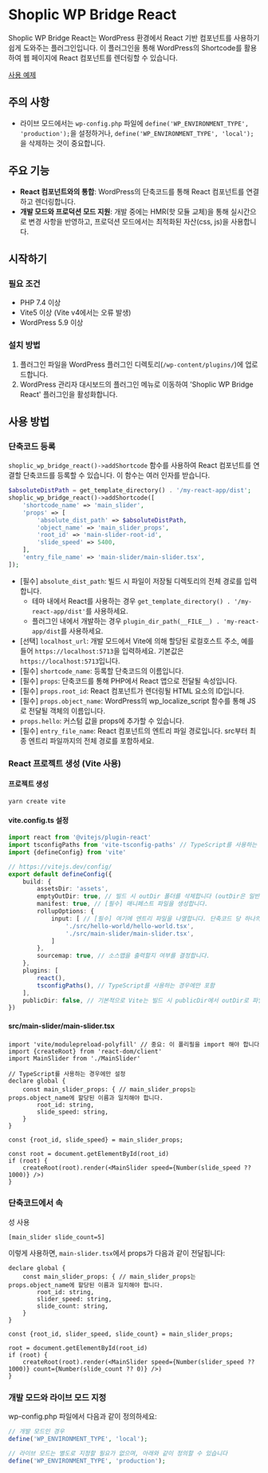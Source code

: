 # Shoplic WP Bridge React

Shoplic WP Bridge React는 WordPress 환경에서 React 기반 컴포넌트를 사용하기 쉽게 도와주는 플러그인입니다. 이 플러그인을 통해 WordPress의 Shortcode를 활용하여 웹 페이지에 React 컴포넌트를 렌더링할 수 있습니다.

[사용 예제](https://github.com/shoplic-kr/shoplic-wp-bridge-react-example-theme)

## 주의 사항

- 라이브 모드에서는 `wp-config.php` 파일에 `define('WP_ENVIRONMENT_TYPE', 'production');`을 설정하거나, `define('WP_ENVIRONMENT_TYPE', 'local');`을 삭제하는 것이 중요합니다.

## 주요 기능

- **React 컴포넌트와의 통합**: WordPress의 단축코드를 통해 React 컴포넌트를 연결하고 렌더링합니다.
- **개발 모드와 프로덕션 모드 지원**: 개발 중에는 HMR(핫 모듈 교체)을 통해 실시간으로 변경 사항을 반영하고, 프로덕션 모드에서는 최적화된 자산(css, js)을 사용합니다.

## 시작하기

### 필요 조건
- PHP 7.4 이상
- Vite5 이상 (Vite v4에서는 오류 발생)
- WordPress 5.9 이상

### 설치 방법

1. 플러그인 파일을 WordPress 플러그인 디렉토리(`/wp-content/plugins/`)에 업로드합니다.
2. WordPress 관리자 대시보드의 플러그인 메뉴로 이동하여 'Shoplic WP Bridge React' 플러그인을 활성화합니다.

## 사용 방법

### 단축코드 등록

`shoplic_wp_bridge_react()->addShortcode` 함수를 사용하여 React 컴포넌트를 연결할 단축코드를 등록할 수 있습니다. 이 함수는 여러 인자를 받습니다.

```php
$absoluteDistPath = get_template_directory() . '/my-react-app/dist';
shoplic_wp_bridge_react()->addShortcode([
    'shortcode_name' => 'main_slider',
    'props' => [
        'absolute_dist_path' => $absoluteDistPath,
        'object_name' => 'main_slider_props',
        'root_id' => 'main-slider-root-id',
        'slide_speed' => 5400,
    ],
    'entry_file_name' => 'main-slider/main-slider.tsx',
]);
```

- [필수] `absolute_dist_path`: 빌드 시 파일이 저장될 디렉토리의 전체 경로를 입력합니다.
    - 테마 내에서 React를 사용하는 경우 `get_template_directory() . '/my-react-app/dist'`를 사용하세요.
    - 플러그인 내에서 개발하는 경우 `plugin_dir_path(__FILE__) . 'my-react-app/dist`를 사용하세요.
- [선택] `localhost_url`: 개발 모드에서 Vite에 의해 할당된 로컬호스트 주소, 예를 들어 `https://localhost:5713`을 입력하세요. 기본값은 `https://localhost:5713`입니다.
- [필수] `shortcode_name`: 등록할 단축코드의 이름입니다.
- [필수] `props`: 단축코드를 통해 PHP에서 React 앱으로 전달될 속성입니다.
- [필수] `props.root_id`: React 컴포넌트가 렌더링될 HTML 요소의 ID입니다.
- [필수] `props.object_name`: WordPress의 wp_localize_script 함수를 통해 JS로 전달될 객체의 이름입니다.
- `props.hello`: 커스텀 값을 props에 추가할 수 있습니다.
- [필수] `entry_file_name`: React 컴포넌트의 엔트리 파일 경로입니다. src부터 최종 엔트리 파일까지의 전체 경로를 포함하세요.

### React 프로젝트 생성 (Vite 사용)

#### 프로젝트 생성
```
yarn create vite
```

#### vite.config.ts 설정
```ts
import react from '@vitejs/plugin-react'
import tsconfigPaths from 'vite-tsconfig-paths' // TypeScript를 사용하는 경우에만 포함
import {defineConfig} from 'vite'

// https://vitejs.dev/config/
export default defineConfig({
    build: {
        assetsDir: 'assets',
        emptyOutDir: true, // 빌드 시 outDir 폴더를 삭제합니다 (outDir은 일반적으로 'dist'로 설정됨)
        manifest: true, // [필수] 매니페스트 파일을 생성합니다.
        rollupOptions: {
            input: [ // [필수] 여기에 엔트리 파일을 나열합니다. 단축코드 당 하나의 엔트리 포인트.
                './src/hello-world/hello-world.tsx',
                './src/main-slider/main-slider.tsx',
            ]
        },
        sourcemap: true, // 소스맵을 출력할지 여부를 결정합니다.
    },
    plugins: [
        react(),
        tsconfigPaths(), // TypeScript를 사용하는 경우에만 포함
    ],
    publicDir: false, // 기본적으로 Vite는 빌드 시 publicDir에서 outDir로 파일을 복사합니다. 이를 비활성화하기 위해 false로 설정합니다.
})
```

#### src/main-slider/main-slider.tsx
```tsx
import 'vite/modulepreload-polyfill' // 중요: 이 폴리필을 import 해야 합니다
import {createRoot} from 'react-dom/client'
import MainSlider from './MainSlider'

// TypeScript를 사용하는 경우에만 설정
declare global {
    const main_slider_props: { // main_slider_props는 props.object_name에 할당된 이름과 일치해야 합니다.
        root_id: string,
        slide_speed: string,
    }
}

const {root_id, slide_speed} = main_slider_props;

const root = document.getElementById(root_id)
if (root) {
    createRoot(root).render(<MainSlider speed={Number(slide_speed ?? 1000)} />)
}
```

### 단축코드에서 속

성 사용
```
[main_slider slide_count=5]
```
이렇게 사용하면, `main-slider.tsx`에서 props가 다음과 같이 전달됩니다:
```tsx
declare global {
    const main_slider_props: { // main_slider_props는 props.object_name에 할당된 이름과 일치해야 합니다.
        root_id: string,
        slider_speed: string,
        slide_count: string,
    }
}

const {root_id, slider_speed, slide_count} = main_slider_props;

root = document.getElementById(root_id)
if (root) {
    createRoot(root).render(<MainSlider speed={Number(slider_speed ?? 1000)} count={Number(slide_count ?? 0)} />)
}
```

### 개발 모드와 라이브 모드 지정
wp-config.php 파일에서 다음과 같이 정의하세요:

```php
// 개발 모드인 경우
define('WP_ENVIRONMENT_TYPE', 'local');

// 라이브 모드는 별도로 지정할 필요가 없으며, 아래와 같이 정의할 수 있습니다
define('WP_ENVIRONMENT_TYPE', 'production');
```